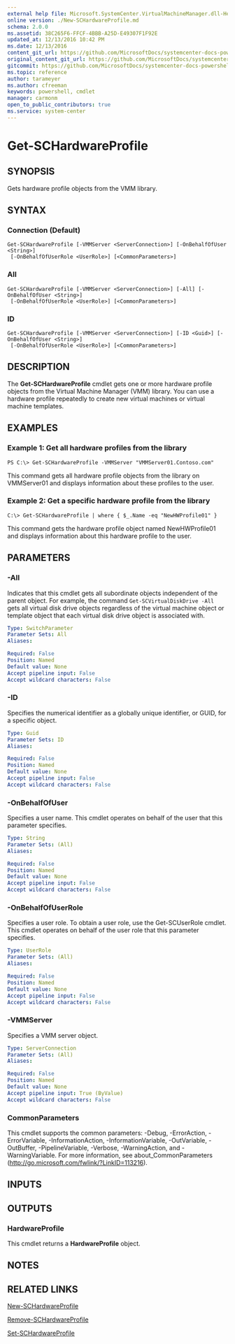 ```yaml
---
external help file: Microsoft.SystemCenter.VirtualMachineManager.dll-Help.xml
online version: ./New-SCHardwareProfile.md
schema: 2.0.0
ms.assetid: 38C265F6-FFCF-4BBB-A25D-E49307F1F92E
updated_at: 12/13/2016 10:42 PM
ms.date: 12/13/2016
content_git_url: https://github.com/MicrosoftDocs/systemcenter-docs-powershell/blob/master/systemcenter-cmdlets/VirtualMachineManager/v1/Get-SCHardwareProfile.md
original_content_git_url: https://github.com/MicrosoftDocs/systemcenter-docs-powershell/blob/master/systemcenter-cmdlets/VirtualMachineManager/v1/Get-SCHardwareProfile.md
gitcommit: https://github.com/MicrosoftDocs/systemcenter-docs-powershell/blob/ea9507ac2178040476af5407227db8cb97701ea9/systemcenter-cmdlets/VirtualMachineManager/v1/Get-SCHardwareProfile.md
ms.topic: reference
author: tarameyer
ms.author: cfreeman
keywords: powershell, cmdlet
manager: carmonm
open_to_public_contributors: true
ms.service: system-center
---
```


# Get-SCHardwareProfile

## SYNOPSIS
Gets hardware profile objects from the VMM library.

## SYNTAX

### Connection (Default)
```
Get-SCHardwareProfile [-VMMServer <ServerConnection>] [-OnBehalfOfUser <String>]
 [-OnBehalfOfUserRole <UserRole>] [<CommonParameters>]
```

### All
```
Get-SCHardwareProfile [-VMMServer <ServerConnection>] [-All] [-OnBehalfOfUser <String>]
 [-OnBehalfOfUserRole <UserRole>] [<CommonParameters>]
```

### ID
```
Get-SCHardwareProfile [-VMMServer <ServerConnection>] [-ID <Guid>] [-OnBehalfOfUser <String>]
 [-OnBehalfOfUserRole <UserRole>] [<CommonParameters>]
```

## DESCRIPTION
The **Get-SCHardwareProfile** cmdlet gets one or more hardware profile objects from the Virtual Machine Manager (VMM) library.
You can use a hardware profile repeatedly to create new virtual machines or virtual machine templates.

## EXAMPLES

### Example 1: Get all hardware profiles from the library
```
PS C:\> Get-SCHardwareProfile -VMMServer "VMMServer01.Contoso.com"
```

This command gets all hardware profile objects from the library on VMMServer01 and displays information about these profiles to the user.

### Example 2: Get a specific hardware profile from the library
```
C:\> Get-SCHardwareProfile | where { $_.Name -eq "NewHWProfile01" }
```

This command gets the hardware profile object named NewHWProfile01 and displays information about this hardware profile to the user.

## PARAMETERS

### -All
Indicates that this cmdlet gets all subordinate objects independent of the parent object.
For example, the command `Get-SCVirtualDiskDrive -All` gets all virtual disk drive objects regardless of the virtual machine object or template object that each virtual disk drive object is associated with.

```yaml
Type: SwitchParameter
Parameter Sets: All
Aliases: 

Required: False
Position: Named
Default value: None
Accept pipeline input: False
Accept wildcard characters: False
```

### -ID
Specifies the numerical identifier as a globally unique identifier, or GUID, for a specific object.

```yaml
Type: Guid
Parameter Sets: ID
Aliases: 

Required: False
Position: Named
Default value: None
Accept pipeline input: False
Accept wildcard characters: False
```

### -OnBehalfOfUser
Specifies a user name.
This cmdlet operates on behalf of the user that this parameter specifies.

```yaml
Type: String
Parameter Sets: (All)
Aliases: 

Required: False
Position: Named
Default value: None
Accept pipeline input: False
Accept wildcard characters: False
```

### -OnBehalfOfUserRole
Specifies a user role.
To obtain a user role, use the Get-SCUserRole cmdlet.
This cmdlet operates on behalf of the user role that this parameter specifies.

```yaml
Type: UserRole
Parameter Sets: (All)
Aliases: 

Required: False
Position: Named
Default value: None
Accept pipeline input: False
Accept wildcard characters: False
```

### -VMMServer
Specifies a VMM server object.

```yaml
Type: ServerConnection
Parameter Sets: (All)
Aliases: 

Required: False
Position: Named
Default value: None
Accept pipeline input: True (ByValue)
Accept wildcard characters: False
```

### CommonParameters
This cmdlet supports the common parameters: -Debug, -ErrorAction, -ErrorVariable, -InformationAction, -InformationVariable, -OutVariable, -OutBuffer, -PipelineVariable, -Verbose, -WarningAction, and -WarningVariable. For more information, see about_CommonParameters (http://go.microsoft.com/fwlink/?LinkID=113216).

## INPUTS

## OUTPUTS

### HardwareProfile
This cmdlet returns a **HardwareProfile** object.

## NOTES

## RELATED LINKS

[New-SCHardwareProfile](xref:VirtualMachineManager/v1/New-SCHardwareProfile.md)

[Remove-SCHardwareProfile](xref:VirtualMachineManager/v1/Remove-SCHardwareProfile.md)

[Set-SCHardwareProfile](xref:VirtualMachineManager/v1/Set-SCHardwareProfile.md)

